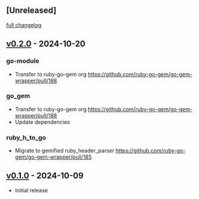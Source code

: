 ## [Unreleased]
[full changelog](http://github.com/ruby-go-gem/go-gem-wrapper/compare/v0.2.0...main)

## [v0.2.0](https://github.com/ruby-go-gem/go-gem-wrapper/releases/tag/v0.2.0) - 2024-10-20
### go-module
* Transfer to ruby-go-gem org https://github.com/ruby-go-gem/go-gem-wrapper/pull/188

### go_gem
* Transfer to ruby-go-gem org https://github.com/ruby-go-gem/go-gem-wrapper/pull/188
* Update dependencies

### ruby_h_to_go
* Migrate to gemified ruby_header_parser https://github.com/ruby-go-gem/go-gem-wrapper/pull/185

## [v0.1.0](https://github.com/ruby-go-gem/go-gem-wrapper/releases/tag/v0.1.0) - 2024-10-09
* Initial release
